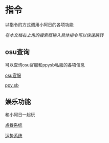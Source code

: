 # 指令

以指令的方式调用小阿日的各项功能

*在本文档右上角的搜索框输入具体指令可以快速跳转*

## osu查询

可以查询osu官服和ppysb私服的各项信息

[osu官服](./bancho.md)

[ppy.sb](./ppysb.md)

## 娱乐功能

和小阿日一起玩

[点餐系统](./eat.md)

[运势系统](./daily.md)
